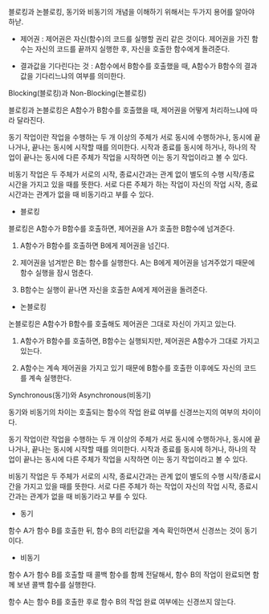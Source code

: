 블로킹과 논블로킹, 동기와 비동기의 개념을 이해하기 위해서는 두가지 용어를 알아야 하낟.

- 제어권 : 제어권은 자신(함수)의 코드를 실행할 권리 같은 것이다. 제어권을 가진 함수는 자신의 코드를 끝까지 실행한 후, 자신을 호출한 함수에게 돌려준다.

- 결과값을 기다린다는 것 : A함수에서 B함수를 호출했을 때, A함수가 B함수의 결과값을 기다리느냐의 여부를 의미한다.









Blocking(블로킹)과 Non-Blocking(논블로킹)

블로킹과 논블로킹은 A함수가 B함수를 호출했을 때, 제어권을 어떻게 처리하느냐에 따라 달라진다.



동기 작업이란 작업을 수행하는 두 개 이상의 주체가 서로 동시에 수행하거나, 동시에 끝나거나, 끝나는 동시에 시작할 때를 의미한다. 시작과 종료를 동시에 하거나, 하나의 작업이 끝나는 동시에 다른 주체가 작업을 시작하면 이는 동기 작업이라고 볼 수 있다.

비동기 작업은 두 주체가 서로의 시작, 종료시간과는 관계 없이 별도의 수행 시작/종료 시간을 가지고 있을 때를 뜻한다. 서로 다른 주체가 하는 작업이 자신의 작업 시작, 종료시간과는 관계가 없을 때 비동기라고 부를 수 있다.





- 블로킹

블로킹은 A함수가 B함수를 호출하면, 제어권을 A가 호출한 B함수에 넘겨준다.



1. A함수가 B함수를 호출하면 B에게 제어권을 넘긴다.

2. 제어권을 넘겨받은 B는 함수를 실행한다. A는 B에게 제어권을 넘겨주었기 때문에 함수 실행을 잠시 멈춘다.

3. B함수는 실행이 끝나면 자신을 호출한 A에게 제어권을 돌려준다.





- 논블로킹

논블로킹은 A함수가 B함수를 호출해도 제어권은 그대로 자신이 가지고 있는다.



1. A함수가 B함수를 호출하면, B함수는 실행되지만, 제어권은 A함수가 그대로 가지고 있는다.

2. A함수는 계속 제어권을 가지고 있기 때문에 B함수를 호출한 이후에도 자신의 코드를 계속 실행한다.













Synchronous(동기)와 Asynchronous(비동기)

동기와 비동기의 차이는 호출되는 함수의 작업 완료 여부를 신경쓰는지의 여부의 차이이다.





동기 작업이란 작업을 수행하는 두 개 이상의 주체가 서로 동시에 수행하거나, 동시에 끝나거나, 끝나는 동시에 시작할 때를 의미한다. 시작과 종료를 동시에 하거나, 하나의 작업이 끝나는 동시에 다른 주체가 작업을 시작하면 이는 동기 작업이라고 볼 수 있다.

비동기 작업은 두 주체가 서로의 시작, 종료시간과는 관계 없이 별도의 수행 시작/종료시간을 가지고 있을 때를 뜻한다. 서로 다른 주체가 하는 작업이 자신의 작업 시작, 종료시간과는 관계가 없을 때 비동기라고 부를 수 있다.





- 동기

함수 A가 함수 B를 호출한 뒤, 함수 B의 리턴값을 계속 확인하면서 신경쓰는 것이 동기이다.



- 비동기

함수 A가 함수 B를 호출할 때 콜백 함수를 함께 전달해서, 함수 B의 작업이 완료되면 함께 보낸 콜백 함수를 실행한다. 

함수 A는 함수 B를 호출한 후로 함수 B의 작업 완료 여부에는 신경쓰지 않는다.



